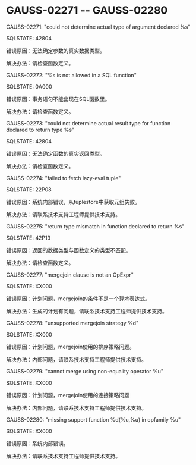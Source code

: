 # GAUSS-02271 -- GAUSS-02280

GAUSS-02271: "could not determine actual type of argument declared %s"

SQLSTATE: 42804

错误原因：无法确定参数的真实数据类型。

解决办法：请检查函数定义。

GAUSS-02272: "%s is not allowed in a SQL function"

SQLSTATE: 0A000

错误原因：事务语句不能出现在SQL函数里。

解决办法：请检查函数定义。

GAUSS-02273: "could not determine actual result type for function declared to return type %s"

SQLSTATE: 42804

错误原因：无法确定函数的真实返回类型。

解决办法：请检查函数定义。

GAUSS-02274: "failed to fetch lazy-eval tuple"

SQLSTATE: 22P08

错误原因：系统内部错误，从tuplestore中获取元组失败。

解决办法：请联系技术支持工程师提供技术支持。

GAUSS-02275: "return type mismatch in function declared to return %s"

SQLSTATE: 42P13

错误原因：返回的数据类型与函数定义的类型不匹配。

解决办法：请检查函数定义。

GAUSS-02277: "mergejoin clause is not an OpExpr"

SQLSTATE: XX000

错误原因：计划问题，mergejoin的条件不是一个算术表达式。

解决办法：生成的计划有问题，请联系技术支持工程师提供技术支持。

GAUSS-02278: "unsupported mergejoin strategy %d"

SQLSTATE: XX000

错误原因：计划问题，mergejoin使用的排序策略问题。

解决办法：内部问题，请联系技术支持工程师提供技术支持。

GAUSS-02279: "cannot merge using non-equality operator %u"

SQLSTATE: XX000

错误原因：计划问题，mergejoin使用的连接策略问题

解决办法：内部问题，请联系技术支持工程师提供技术支持。

GAUSS-02280: "missing support function %d\(%u,%u\) in opfamily %u"

SQLSTATE: XX000

错误原因：系统内部错误。

解决办法：请联系技术支持工程师提供技术支持。

